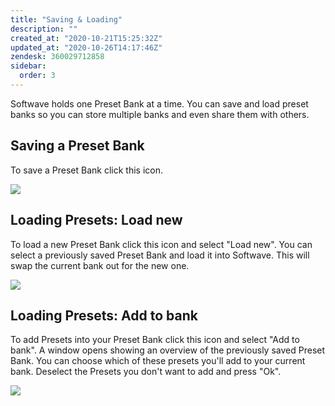 ```yaml
---
title: "Saving & Loading"
description: ""
created_at: "2020-10-21T15:25:32Z"
updated_at: "2020-10-26T14:17:46Z"
zendesk: 360029712858
sidebar:
  order: 3
---
```


Softwave holds one Preset Bank at a time.
You can save and load preset banks so you can store multiple banks and even share them with others.

## Saving a Preset Bank

To save a Preset Bank click this icon.

![](/images/article_360014618438_image_0.gif)

## Loading Presets: Load new

To load a new Preset Bank click this icon and select "Load new". You can select a previously saved Preset Bank and load it into Softwave. This will swap the current bank out for the new one.

![](/images/article_360014618438_image_1.gif)

## Loading Presets: Add to bank

To add Presets into your Preset Bank click this icon and select "Add to bank". A window opens showing an overview of the previously saved Preset Bank. You can choose which of these presets you'll add to your current bank. Deselect the Presets you don't want to add and press "Ok".

![](/images/article_360014618438_image_2.gif)
